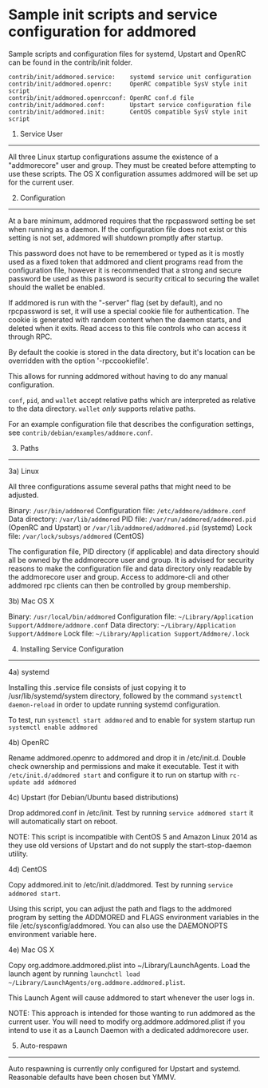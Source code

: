 Sample init scripts and service configuration for addmored
==========================================================

Sample scripts and configuration files for systemd, Upstart and OpenRC
can be found in the contrib/init folder.

    contrib/init/addmored.service:    systemd service unit configuration
    contrib/init/addmored.openrc:     OpenRC compatible SysV style init script
    contrib/init/addmored.openrcconf: OpenRC conf.d file
    contrib/init/addmored.conf:       Upstart service configuration file
    contrib/init/addmored.init:       CentOS compatible SysV style init script

1. Service User
---------------------------------

All three Linux startup configurations assume the existence of a "addmorecore" user
and group.  They must be created before attempting to use these scripts.
The OS X configuration assumes addmored will be set up for the current user.

2. Configuration
---------------------------------

At a bare minimum, addmored requires that the rpcpassword setting be set
when running as a daemon.  If the configuration file does not exist or this
setting is not set, addmored will shutdown promptly after startup.

This password does not have to be remembered or typed as it is mostly used
as a fixed token that addmored and client programs read from the configuration
file, however it is recommended that a strong and secure password be used
as this password is security critical to securing the wallet should the
wallet be enabled.

If addmored is run with the "-server" flag (set by default), and no rpcpassword is set,
it will use a special cookie file for authentication. The cookie is generated with random
content when the daemon starts, and deleted when it exits. Read access to this file
controls who can access it through RPC.

By default the cookie is stored in the data directory, but it's location can be overridden
with the option '-rpccookiefile'.

This allows for running addmored without having to do any manual configuration.

`conf`, `pid`, and `wallet` accept relative paths which are interpreted as
relative to the data directory. `wallet` *only* supports relative paths.

For an example configuration file that describes the configuration settings,
see `contrib/debian/examples/addmore.conf`.

3. Paths
---------------------------------

3a) Linux

All three configurations assume several paths that might need to be adjusted.

Binary:              `/usr/bin/addmored`
Configuration file:  `/etc/addmore/addmore.conf`
Data directory:      `/var/lib/addmored`
PID file:            `/var/run/addmored/addmored.pid` (OpenRC and Upstart) or `/var/lib/addmored/addmored.pid` (systemd)
Lock file:           `/var/lock/subsys/addmored` (CentOS)

The configuration file, PID directory (if applicable) and data directory
should all be owned by the addmorecore user and group.  It is advised for security
reasons to make the configuration file and data directory only readable by the
addmorecore user and group.  Access to addmore-cli and other addmored rpc clients
can then be controlled by group membership.

3b) Mac OS X

Binary:              `/usr/local/bin/addmored`
Configuration file:  `~/Library/Application Support/Addmore/addmore.conf`
Data directory:      `~/Library/Application Support/Addmore`
Lock file:           `~/Library/Application Support/Addmore/.lock`

4. Installing Service Configuration
-----------------------------------

4a) systemd

Installing this .service file consists of just copying it to
/usr/lib/systemd/system directory, followed by the command
`systemctl daemon-reload` in order to update running systemd configuration.

To test, run `systemctl start addmored` and to enable for system startup run
`systemctl enable addmored`

4b) OpenRC

Rename addmored.openrc to addmored and drop it in /etc/init.d.  Double
check ownership and permissions and make it executable.  Test it with
`/etc/init.d/addmored start` and configure it to run on startup with
`rc-update add addmored`

4c) Upstart (for Debian/Ubuntu based distributions)

Drop addmored.conf in /etc/init.  Test by running `service addmored start`
it will automatically start on reboot.

NOTE: This script is incompatible with CentOS 5 and Amazon Linux 2014 as they
use old versions of Upstart and do not supply the start-stop-daemon utility.

4d) CentOS

Copy addmored.init to /etc/init.d/addmored. Test by running `service addmored start`.

Using this script, you can adjust the path and flags to the addmored program by
setting the ADDMORED and FLAGS environment variables in the file
/etc/sysconfig/addmored. You can also use the DAEMONOPTS environment variable here.

4e) Mac OS X

Copy org.addmore.addmored.plist into ~/Library/LaunchAgents. Load the launch agent by
running `launchctl load ~/Library/LaunchAgents/org.addmore.addmored.plist`.

This Launch Agent will cause addmored to start whenever the user logs in.

NOTE: This approach is intended for those wanting to run addmored as the current user.
You will need to modify org.addmore.addmored.plist if you intend to use it as a
Launch Daemon with a dedicated addmorecore user.

5. Auto-respawn
-----------------------------------

Auto respawning is currently only configured for Upstart and systemd.
Reasonable defaults have been chosen but YMMV.
